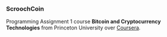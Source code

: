 ### ScroochCoin
Programming Assignment 1 course **Bitcoin and Cryptocurrency Technologies** from Princeton University over [Coursera](https://www.coursera.org/learn/cryptocurrency/).


